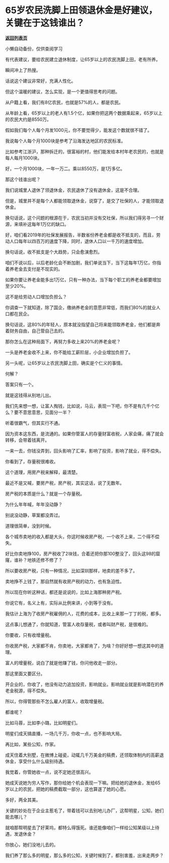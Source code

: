 # 65岁农民洗脚上田领退休金是好建议，关键在于这钱谁出？

[**返回列表页**](/gzh/记忆承载3)

小懒自动备份，仅供查阅学习

有代表建议，要给农民建立退休制度，让65岁以上的农民洗脚上田，老有所养。

  

瞬间冲上了热搜。

  

话说这个建议非常好，充满人性化。  

  

但这个温暖的建议，怎么实现，是一个更值得思考的问题。  

  

从户籍上看，我们有8亿农民，也就是57%的人，都是农民。  

  

从年龄上看，65岁以上的老人有1.5个亿，如果你把这两个数据乘起来，65岁以上的农民大约是8550万。

  

假如我们每个人每个月发1000元，你不要觉得少，能发这个数就很不错了。  

  

我说每个人每个月1000块是参考了沿海发达地区的农民标准。

  

比如参考江浙沪，那种拆迁的，很富裕的村，他们能发给本村年老农民的，也就是每人每月1000块。

  

好，一个月1000块，一年一万二。乘以8550万，是1万多亿。  

  

那这个钱谁出呢？

  

我们说城里人退休了领退休金，农民退休了没有退休金，这是不合理。

  

但是，城里并不是每个人都能领取退休金，说穿了，是交了社保的人，才能领取退休金。

  

换句话说，这个问题的根源在于，农民当初并没有交社保，所以我们得另寻一个财源，来填补这每年1万亿的缺口。  

  

好，咱们看2019年的社保发展报告，半数省份养老金都是收不抵支的，而且，劳动人口每年以四百万的速度下降，同时，退休人口以一千万的速度增加。

  

换句话说，收不抵支是个大趋势，只会愈演愈烈。

  

咱们不说以后，以后老龄化会不断加剧，我们单说当下，当下这每年1万亿，你指着养老金去支付是不现实的。  

  

如果你要让养老金能多出1万亿，只有一种办法，当下每个职工的养老金都要增加至少20%。

  

这不是给劳动人口增加负担么？

  

你调查一下就知道，除了国企，缴纳养老金的意愿非常低，而我们80%的就业人口都在民企。  

  

换句话说，这80%的年轻人，原本就没指望自己将来能领取养老金，他们都是奔着财务自由，自己管自己去的。

  

那你怎么在这种局面下，再努力多收上来20%的养老金呢？  

  

一头是养老金收不上来，你不能给工薪阶层，小企业增加负担了。  

  

另一头呢，让65岁以上农民洗脚上田，确实是个仁义的事情。

  

何解？

  

答案只有一个。  

  

就是这钱得从别地儿出。

  

我们先来想一想，让富人掏钱，比如说，马云，表现一下吧，你不是有几千个亿么？要不意思意思，见面分一半？  

  

听着很霸气，但其实行不通。  

  

因为资本这东西，是流通的。如果你管富人的存量财富收税，人家会痛，痛了就会转移，会带着钱离开。  

  

一来一去，你钱没弄到，回头影响了汇率，影响了投资，影响了就业，得不偿失。

  

你看到了，存量税很难收。

  

这个道理，用房产税来解释，最清楚。

  

最近不是又喊，要房产税，房产税，其实这话，说了无数年。  

  

房产税的本质是什么？就是一个存量税。  

  

为什么年年喊，年年没动静？

  

别说没动静，草案都没弄过。

  

道理很简单，没到时候。

  

各个城市卖地的收入都是大头，你这时候收房产税，一个收不上来，二个得不偿失。  

  

好比你卖地挣100，房产税收了2块钱，合着还把你那100整没了，回头这98的窟窿，谁补？地铁还修不修了？  

  

所以要收房产税，只有一种情况，比如深圳那样，地卖的差不多了。  

  

卖地挣不上钱了，那自然就有收房产税的动力，也有急迫性。

  

所以现在你听这种话，都还是说说的，比如上海那种房产税。  

  

你说它有，名义上有，实际从比例来讲，小到等于没有。

  

我估计上海为了收房产税雇佣的人，花费的成本，比收上来那一丁丁的税，都多。

  

这点事儿想通了，你就知道，管富人收存量税，或者叫财产税，是很难的。  

  

你要收，只有收增量税。  

  

你收房产税，大家都不肯，你卖地，大家都肯了，为啥？你好好想一想这其中的道理。

  

富人的增量税，说白了就是他赚了钱，你问他收走一部分。  

  

那这里面又要区分。  

  

开企业的，你收了，他没有动力追加投资，影响就业。影响就业就是影响潜在的养老金税源，得不偿失。

  

所以，你得管那些不怎么雇人的富人，收取增量税。

  

都谁呢？

  

比如马蓉，比如李小璐，比如明星们。

  

明星们成天搞直播，一场几千万，你收一点，也不影响大局。  

  

再比如，某些公知，作家。

  

成天住着大别墅，在微博上碰瓷，动辄几千万美金的稿费，还领取体制内的高薪退休金，享受什么什么级别待遇。

  

我觉着，你管她收一点，说不定她还很高兴。

  

她成天说她为穷人写作，那你给她个机会表现一下嘛。把给她的退休金，发给65岁以上的农民，把她的稿费截取一部分，这也算遂了她的心愿。  

  

多好，两全其美。

  

关键的妙处在于企业主惹毛了，带着钱可以去别地儿办厂，这帮明星，公知，她们能去哪儿？

  

就咱那帮明星去了好莱坞，都特么得饿死。谁还能像咱们一样给公知某级以上待遇，发退休金？  

  

你放心，她们没地儿去的。

  

我们养了那么多的明星，那么多的公知，关键时候到了，都别害羞，出来走两步？

